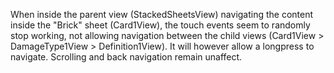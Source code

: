 When inside the parent view (StackedSheetsView) navigating the content inside the "Brick" sheet (Card1View), the touch events seem to randomly stop working, not allowing navigation between the child views (Card1View > DamageType1View > Definition1View). It will however allow a longpress to navigate. Scrolling and back navigation remain unaffect.

